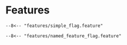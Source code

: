 # Features

```gherkin
--8<-- "features/simple_flag.feature"
```

```gherkin
--8<-- "features/named_feature_flag.feature"
```
